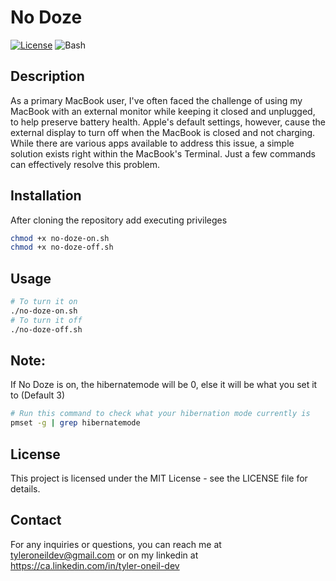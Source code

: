# No Doze

[![License](https://img.shields.io/badge/License-MIT-blue.svg)](https://opensource.org/licenses/MIT)
![Bash](https://img.shields.io/badge/Shell_Script-121011?style=for-the-badge&logo=gnu-bash&logoColor=white)

## Description

As a primary MacBook user, I've often faced the challenge of using my MacBook with an external monitor while keeping it closed and unplugged, to help preserve battery health. Apple's default settings, however, cause the external display to turn off when the MacBook is closed and not charging. While there are various apps available to address this issue, a simple solution exists right within the MacBook's Terminal. Just a few commands can effectively resolve this problem.

## Installation

After cloning the repository add executing privileges

```bash
chmod +x no-doze-on.sh
chmod +x no-doze-off.sh
```

## Usage

```bash
# To turn it on
./no-doze-on.sh
# To turn it off
./no-doze-off.sh
```

## Note:

If No Doze is on, the hibernatemode will be 0, else it will be what you set it to (Default 3)

```bash
# Run this command to check what your hibernation mode currently is
pmset -g | grep hibernatemode
```

## License

This project is licensed under the MIT License - see the LICENSE file for details.

## Contact

For any inquiries or questions, you can reach me at tyleroneildev@gmail.com
or on my linkedin at https://ca.linkedin.com/in/tyler-oneil-dev
